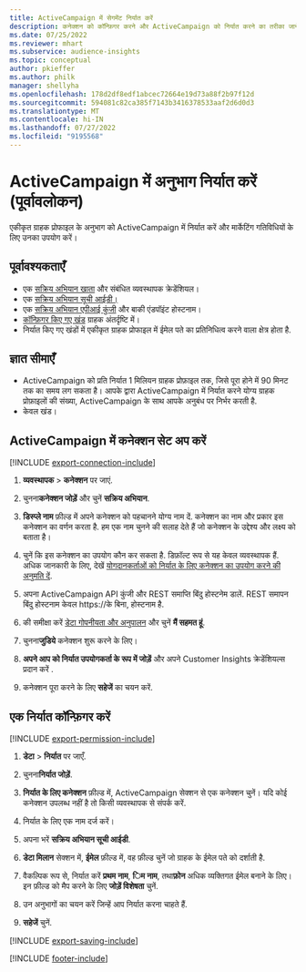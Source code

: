 ```yaml
---
title: ActiveCampaign में सेगमेंट निर्यात करें
description: कनेक्शन को कॉन्फ़िगर करने और ActiveCampaign को निर्यात करने का तरीका जानें।
ms.date: 07/25/2022
ms.reviewer: mhart
ms.subservice: audience-insights
ms.topic: conceptual
author: pkieffer
ms.author: philk
manager: shellyha
ms.openlocfilehash: 178d2df8edf1abcec72664e19d73a88f2b97f12d
ms.sourcegitcommit: 594081c82ca385f7143b3416378533aaf2d6d0d3
ms.translationtype: MT
ms.contentlocale: hi-IN
ms.lasthandoff: 07/27/2022
ms.locfileid: "9195568"
---
```

# <a name="export-segments-to-activecampaign-preview"></a>ActiveCampaign में अनुभाग निर्यात करें (पूर्वावलोकन)

एकीकृत ग्राहक प्रोफाइल के अनुभाग को ActiveCampaign में निर्यात करें और मार्केटिंग गतिविधियों के लिए उनका उपयोग करें।

## <a name="prerequisites"></a>पूर्वावश्यकताएँ

- एक [सक्रिय अभियान खाता](https://www.activecampaign.com/) और संबंधित व्यवस्थापक क्रेडेंशियल।
- एक [सक्रिय अभियान सूची आईडी।](https://help.activecampaign.com/hc/articles/360000030559-How-to-create-a-list-in-ActiveCampaign)
- एक [सक्रिय अभियान एपीआई कुंजी](https://help.activecampaign.com/hc/articles/207317590-Getting-started-with-the-API#how-to-obtain-your-activecampaign-api-url-and-key) और बाकी एंडपॉइंट होस्टनाम।
- [कॉन्फ़िगर किए गए खंड](segments.md) ग्राहक अंतर्दृष्टि में।
- निर्यात किए गए खंडों में एकीकृत ग्राहक प्रोफाइल में ईमेल पते का प्रतिनिधित्व करने वाला क्षेत्र होता है.

## <a name="known-limitations"></a>ज्ञात सीमाएँ

- ActiveCampaign को प्रति निर्यात 1 मिलियन ग्राहक प्रोफ़ाइल तक, जिसे पूरा होने में 90 मिनट तक का समय लग सकता है। आपके द्वारा ActiveCampaign में निर्यात करने योग्य ग्राहक प्रोफ़ाइलों की संख्या, ActiveCampaign के साथ आपके अनुबंध पर निर्भर करती है.
- केवल खंड।

## <a name="set-up-connection-to-activecampaign"></a>ActiveCampaign में कनेक्शन सेट अप करें

[!INCLUDE [export-connection-include](includes/export-connection-admn.md)]

1. **व्यवस्थापक** > **कनेक्शन** पर जाएं.

1. चुनना**कनेक्शन जोड़ें** और चुनें **सक्रिय अभियान**.

1. **डिस्प्ले नाम** फ़ील्ड में अपने कनेक्शन को पहचानने योग्य नाम दें. कनेक्शन का नाम और प्रकार इस कनेक्शन का वर्णन करता है. हम एक नाम चुनने की सलाह देते हैं जो कनेक्शन के उद्देश्य और लक्ष्य को बताता है।

1. चुनें कि इस कनेक्शन का उपयोग कौन कर सकता है. डिफ़ॉल्ट रूप से यह केवल व्यवस्थापक हैं. अधिक जानकारी के लिए, देखें [योगदानकर्ताओं को निर्यात के लिए कनेक्शन का उपयोग करने की अनुमति दें](connections.md#allow-contributors-to-use-a-connection-for-exports).

1. अपना ActiveCampaign API कुंजी और REST समाप्ति बिंदु होस्टनेम डालें. REST समापन बिंदु होस्टनाम केवल https://के बिना, होस्टनाम है.

1. की समीक्षा करें [डेटा गोपनीयता और अनुपालन](connections.md#data-privacy-and-compliance) और चुनें **मैं सहमत हूं**.

1. चुनना**जुडिये** कनेक्शन शुरू करने के लिए।

1. **अपने आप को निर्यात उपयोगकर्ता के रूप में जोड़ें** और अपने Customer Insights क्रेडेंशियल्स प्रदान करें .

1. कनेक्शन पूरा करने के लिए **सहेजें** का चयन करें.

## <a name="configure-an-export"></a>एक निर्यात कॉन्फ़िगर करें

[!INCLUDE [export-permission-include](includes/export-permission.md)]

1. **डेटा** > **निर्यात** पर जाएँ.

1. चुनना**निर्यात जोड़ें**.

1. **निर्यात के लिए कनेक्शन** फ़ील्ड में, ActiveCampaign सेक्शन से एक कनेक्शन चुनें। यदि कोई कनेक्शन उपलब्ध नहीं है तो किसी व्यवस्थापक से संपर्क करें.

1. निर्यात के लिए एक नाम दर्ज करें।

1. अपना भरें **सक्रिय अभियान सूची आईडी**.

1. **डेटा मिलान** सेक्शन में, **ईमेल** फ़ील्ड में, वह फ़ील्ड चुनें जो ग्राहक के ईमेल पते को दर्शाती है.

1. वैकल्पिक रूप से, निर्यात करें **प्रथम नाम**, **िम नाम**, तथा**फ़ोन** अधिक व्यक्तिगत ईमेल बनाने के लिए। इन फ़ील्ड को मैप करने के लिए **जोड़ें विशेषता** चुनें.

1. उन अनुभागों का चयन करें जिन्हें आप निर्यात करना चाहते हैं.

1. **सहेजें** चुनें.

[!INCLUDE [export-saving-include](includes/export-saving.md)]

[!INCLUDE [footer-include](includes/footer-banner.md)]
